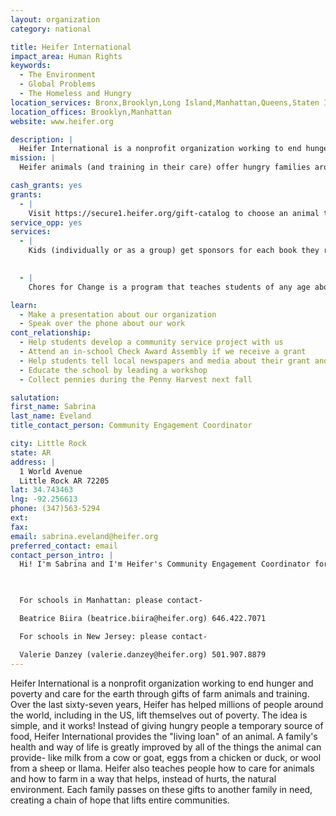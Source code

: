 ```yaml
---
layout: organization
category: national

title: Heifer International
impact_area: Human Rights
keywords: 
  - The Environment
  - Global Problems
  - The Homeless and Hungry
location_services: Bronx,Brooklyn,Long Island,Manhattan,Queens,Staten Island,Greater New York,Outside NYC
location_offices: Brooklyn,Manhattan
website: www.heifer.org

description: |
  Heifer International is a nonprofit organization working to end hunger and poverty and care for the earth through gifts of farm animals and training. Over the last sixty-seven years, Heifer has helped millions of people around the world, including in the US, lift themselves out of poverty. The idea is simple, and it works! Instead of giving hungry people a temporary source of food, Heifer International provides the "living loan" of an animal. A family's health and way of life is greatly improved by all of the things the animal can provide- like milk from a cow or goat, eggs from a chicken or duck, or wool from a sheep or llama. Heifer also teaches people how to care for animals and how to farm in a way that helps, instead of hurts, the natural environment. Each family passes on these gifts to another family in need, creating a chain of hope that lifts entire communities.
mission: |
  Heifer animals (and training in their care) offer hungry families around the world a way to feed themselves and become self-reliant. Children receive nutritious milk or eggs; families earn income for school, health care and better housing; communities go beyond meeting immediate needs to fulfilling dreams. Farmers learn sustainable, environmentally sound agricultural techniques. 

cash_grants: yes
grants: 
  - |
    Visit https://secure1.heifer.org/gift-catalog to choose an animal to give! You might choose a flock of chicks for $20, a goat for $120, or a cow for $500.
service_opp: yes
services: 
  - |
    Kids (individually or as a group) get sponsors for each book they read during a time frame set by the Read to Feed leader. At the end of the program, the group pools its funds and donates them to Heifer International to help Heifer assist millions of families around the world feed their families and reach self-reliance through the gifts of livestock and training. Visit www.readtofeed.org for more information.

    
  - |
    Chores for Change is a program that teaches students of any age about community service, the world and how to make a difference. Participants work as volunteers to reduce hunger, such as passing out food at a soup kitchen or collecting cans for a food bank. Each participant recruits sponsors to pledge donations for time spent in volunteer activities, collects the donations and sends them to Heifer International to help us fight world hunger. The experience of confronting hunger issues, firsthand, teaches lifelong lessons.

learn: 
  - Make a presentation about our organization
  - Speak over the phone about our work
cont_relationship: 
  - Help students develop a community service project with us
  - Attend an in-school Check Award Assembly if we receive a grant
  - Help students tell local newspapers and media about their grant and/or project with us
  - Educate the school by leading a workshop
  - Collect pennies during the Penny Harvest next fall

salutation: 
first_name: Sabrina
last_name: Eveland
title_contact_person: Community Engagement Coordinator

city: Little Rock
state: AR
address: |
  1 World Avenue  
  Little Rock AR 72205
lat: 34.743463
lng: -92.256613
phone: (347)563-5294
ext: 
fax: 
email: sabrina.eveland@heifer.org
preferred_contact: email
contact_person_intro: |
  Hi! I'm Sabrina and I'm Heifer's Community Engagement Coordinator for Brooklyn,Queens, and Long Island. Heifer has worked with Common Cents schools in the past, and we have lots of exciting ways that kids can get involved in helping to end hunger and poverty! Please get in touch with me to find out more about how you can get involved.

  

  For schools in Manhattan: please contact-

  Beatrice Biira (beatrice.biira@heifer.org) 646.422.7071 

  For schools in New Jersey: please contact-

  Valerie Danzey (valerie.danzey@heifer.org) 501.907.8879 
---
```

Heifer International is a nonprofit organization working to end hunger and poverty and care for the earth through gifts of farm animals and training. Over the last sixty-seven years, Heifer has helped millions of people around the world, including in the US, lift themselves out of poverty. The idea is simple, and it works! Instead of giving hungry people a temporary source of food, Heifer International provides the "living loan" of an animal. A family's health and way of life is greatly improved by all of the things the animal can provide- like milk from a cow or goat, eggs from a chicken or duck, or wool from a sheep or llama. Heifer also teaches people how to care for animals and how to farm in a way that helps, instead of hurts, the natural environment. Each family passes on these gifts to another family in need, creating a chain of hope that lifts entire communities.